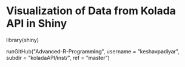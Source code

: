 # Visualization of Data from Kolada API in Shiny

library(shiny)

runGitHub("Advanced-R-Programming", username = "keshavpadiyar", subdir = "koladaAPI/inst/", ref = "master")
